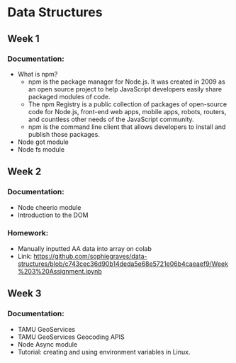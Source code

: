# Data Structures
## Week 1
### Documentation:
- What is npm?
  - npm is the package manager for Node.js. It was created in 2009 as an open source project to help JavaScript developers easily share packaged modules of code.
  - The npm Registry is a public collection of packages of open-source code for Node.js, front-end web apps, mobile apps, robots, routers, and countless other needs of the JavaScript community.
  - npm is the command line client that allows developers to install and publish those packages.
- Node got module
- Node fs module

## Week 2
### Documentation:
- Node cheerio module
- Introduction to the DOM

### Homework:
- Manually inputted AA data into array on colab
- Link: https://github.com/sophiegraves/data-structures/blob/c743cec36d90b14deda5e68e5721e06b4caeaef9/Week%203%20Assignment.ipynb 

## Week 3
### Documentation:
- TAMU GeoServices
- TAMU GeoServices Geocoding APIS
- Node Async module
- Tutorial: creating and using environment variables in Linux.
